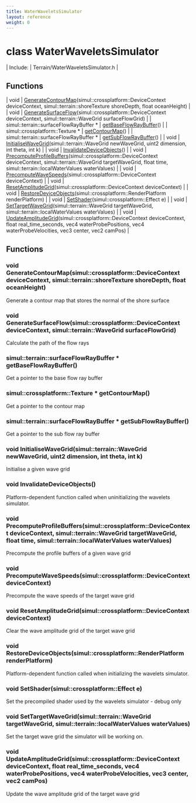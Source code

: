 ```yaml
---
title: WaterWaveletsSimulator
layout: reference
weight: 0
---
```

class WaterWaveletsSimulator
===

| Include: | Terrain/WaterWaveletsSimulator.h |



Functions
---

| void | [GenerateContourMap](#GenerateContourMap)(simul::crossplatform::DeviceContext deviceContext, simul::terrain::shoreTexture shoreDepth, float oceanHeight) |
| void | [GenerateSurfaceFlow](#GenerateSurfaceFlow)(simul::crossplatform::DeviceContext deviceContext, simul::terrain::WaveGrid surfaceFlowGrid) |
| simul::terrain::surfaceFlowRayBuffer * | [getBaseFlowRayBuffer](#getBaseFlowRayBuffer)() |
| simul::crossplatform::Texture * | [getContourMap](#getContourMap)() |
| simul::terrain::surfaceFlowRayBuffer * | [getSubFlowRayBuffer](#getSubFlowRayBuffer)() |
| void | [InitialiseWaveGrid](#InitialiseWaveGrid)(simul::terrain::WaveGrid newWaveGrid, uint2 dimension, int theta, int k) |
| void | [InvalidateDeviceObjects](#InvalidateDeviceObjects)() |
| void | [PrecomputeProfileBuffers](#PrecomputeProfileBuffers)(simul::crossplatform::DeviceContext deviceContext, simul::terrain::WaveGrid targetWaveGrid, float time, simul::terrain::localWaterValues waterValues) |
| void | [PrecomputeWaveSpeeds](#PrecomputeWaveSpeeds)(simul::crossplatform::DeviceContext deviceContext) |
| void | [ResetAmplitudeGrid](#ResetAmplitudeGrid)(simul::crossplatform::DeviceContext deviceContext) |
| void | [RestoreDeviceObjects](#RestoreDeviceObjects)(simul::crossplatform::RenderPlatform renderPlatform) |
| void | [SetShader](#SetShader)(simul::crossplatform::Effect e) |
| void | [SetTargetWaveGrid](#SetTargetWaveGrid)(simul::terrain::WaveGrid targetWaveGrid, simul::terrain::localWaterValues waterValues) |
| void | [UpdateAmplitudeGrid](#UpdateAmplitudeGrid)(simul::crossplatform::DeviceContext deviceContext, float real_time_seconds, vec4 waterProbePositions, vec4 waterProbeVelocities, vec3 center, vec2 camPos) |


Functions
---
<a name="GenerateContourMap"></a>
### void GenerateContourMap(simul::crossplatform::DeviceContext deviceContext, simul::terrain::shoreTexture shoreDepth, float oceanHeight)
Generate a contour map that stores the normal of the shore surface
<a name="GenerateSurfaceFlow"></a>
### void GenerateSurfaceFlow(simul::crossplatform::DeviceContext deviceContext, simul::terrain::WaveGrid surfaceFlowGrid)
Calculate the path of the flow rays
<a name="getBaseFlowRayBuffer"></a>
### simul::terrain::surfaceFlowRayBuffer * getBaseFlowRayBuffer()
Get a pointer to the base flow ray buffer
<a name="getContourMap"></a>
### simul::crossplatform::Texture * getContourMap()
Get a pointer to the contour map
<a name="getSubFlowRayBuffer"></a>
### simul::terrain::surfaceFlowRayBuffer * getSubFlowRayBuffer()
Get a pointer to the sub flow ray buffer
<a name="InitialiseWaveGrid"></a>
### void InitialiseWaveGrid(simul::terrain::WaveGrid newWaveGrid, uint2 dimension, int theta, int k)
Initialise a given wave grid
<a name="InvalidateDeviceObjects"></a>
### void InvalidateDeviceObjects()
Platform-dependent function called when uninitializing the wavelets simulator.
<a name="PrecomputeProfileBuffers"></a>
### void PrecomputeProfileBuffers(simul::crossplatform::DeviceContext deviceContext, simul::terrain::WaveGrid targetWaveGrid, float time, simul::terrain::localWaterValues waterValues)
Precompute the profile buffers of a given wave grid
<a name="PrecomputeWaveSpeeds"></a>
### void PrecomputeWaveSpeeds(simul::crossplatform::DeviceContext deviceContext)
Precompute the wave speeds of the target wave grid
<a name="ResetAmplitudeGrid"></a>
### void ResetAmplitudeGrid(simul::crossplatform::DeviceContext deviceContext)
Clear the wave amplitude grid of the target wave grid
<a name="RestoreDeviceObjects"></a>
### void RestoreDeviceObjects(simul::crossplatform::RenderPlatform renderPlatform)
Platform-dependent function called when initializing the wavelets simulator.
<a name="SetShader"></a>
### void SetShader(simul::crossplatform::Effect e)
Set the precompiled shader used by the wavelets simulator - debug only
<a name="SetTargetWaveGrid"></a>
### void SetTargetWaveGrid(simul::terrain::WaveGrid targetWaveGrid, simul::terrain::localWaterValues waterValues)
Set the target wave grid the simulator will be working on.
<a name="UpdateAmplitudeGrid"></a>
### void UpdateAmplitudeGrid(simul::crossplatform::DeviceContext deviceContext, float real_time_seconds, vec4 waterProbePositions, vec4 waterProbeVelocities, vec3 center, vec2 camPos)
Update the wave amplitude grid of the target wave grid
